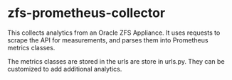 # zfs-prometheus-collector

This collects analytics from an Oracle ZFS Appliance. It uses requests to scrape the API for measurements, and parses them into Prometheus metrics classes.

The metrics classes are stored in 
the urls are store in urls.py. They can be customized to add additional analytics. 

